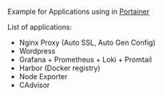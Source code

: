 Example for Applications using in [Portainer](https://www.portainer.io/)

List of applications:
- Nginx Proxy (Auto SSL, Auto Gen Config)
- Wordpress 
- Grafana + Prometheus + Loki + Promtail
- Harbor (Docker registry)
- Node Exporter
- CAdvisor

